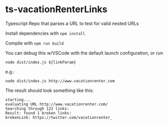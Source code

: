 # ts-vacationRenterLinks
Typescript Repo that parses a URL to test for valid nested URLs

Install dependencies with `npm install`

Compile with `npm run build`

You can debug this w/VSCode with the default launch configuration, or run

`node dist/index.js ${linkParam}`

e.g.: 

`node dist/index.js http://www.vacationrenter.com`

The result should look something like this: 

```
starting...
evaluating URL http://www.vacationrenter.com/
Searching through 122 links:
Result: found 1 broken links:
brokenLink: https://twitter.com/vacationrenter_
```
